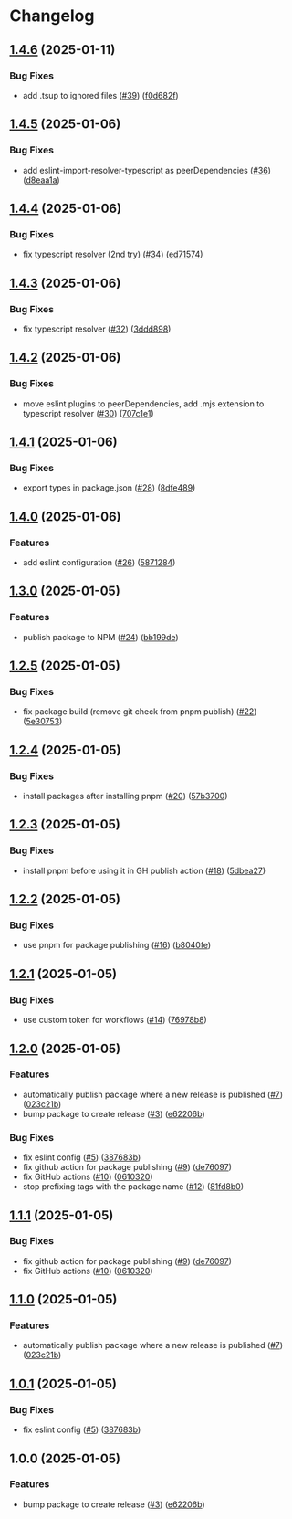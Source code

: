 # Changelog

## [1.4.6](https://github.com/meow-meow-dev/shared-configs/compare/v1.4.5...v1.4.6) (2025-01-11)


### Bug Fixes

* add .tsup to ignored files ([#39](https://github.com/meow-meow-dev/shared-configs/issues/39)) ([f0d682f](https://github.com/meow-meow-dev/shared-configs/commit/f0d682f7ea0354bac50ce11ed421d9d40262b552))

## [1.4.5](https://github.com/meow-meow-dev/shared-configs/compare/v1.4.4...v1.4.5) (2025-01-06)


### Bug Fixes

* add eslint-import-resolver-typescript as peerDependencies ([#36](https://github.com/meow-meow-dev/shared-configs/issues/36)) ([d8eaa1a](https://github.com/meow-meow-dev/shared-configs/commit/d8eaa1ad05e5e3fdf7b47e3f925a8fcf9fd1f39c))

## [1.4.4](https://github.com/meow-meow-dev/shared-configs/compare/v1.4.3...v1.4.4) (2025-01-06)


### Bug Fixes

* fix typescript resolver (2nd try) ([#34](https://github.com/meow-meow-dev/shared-configs/issues/34)) ([ed71574](https://github.com/meow-meow-dev/shared-configs/commit/ed71574a1f1fb6b7a6e16c5e820aff3901de721e))

## [1.4.3](https://github.com/meow-meow-dev/shared-configs/compare/v1.4.2...v1.4.3) (2025-01-06)


### Bug Fixes

* fix typescript resolver ([#32](https://github.com/meow-meow-dev/shared-configs/issues/32)) ([3ddd898](https://github.com/meow-meow-dev/shared-configs/commit/3ddd898f57fc6209b803a0bd9bc13634055024ee))

## [1.4.2](https://github.com/meow-meow-dev/shared-configs/compare/v1.4.1...v1.4.2) (2025-01-06)


### Bug Fixes

* move eslint plugins to peerDependencies, add .mjs extension to typescript resolver ([#30](https://github.com/meow-meow-dev/shared-configs/issues/30)) ([707c1e1](https://github.com/meow-meow-dev/shared-configs/commit/707c1e16985e66a1203cb97be883b8903c50d524))

## [1.4.1](https://github.com/meow-meow-dev/shared-configs/compare/v1.4.0...v1.4.1) (2025-01-06)


### Bug Fixes

* export types in package.json ([#28](https://github.com/meow-meow-dev/shared-configs/issues/28)) ([8dfe489](https://github.com/meow-meow-dev/shared-configs/commit/8dfe489b5d422ebb063edad940f5c8a2ffa37c4b))

## [1.4.0](https://github.com/meow-meow-dev/shared-configs/compare/v1.3.0...v1.4.0) (2025-01-06)


### Features

* add eslint configuration ([#26](https://github.com/meow-meow-dev/shared-configs/issues/26)) ([5871284](https://github.com/meow-meow-dev/shared-configs/commit/58712843571e15aaf3c2f24d879f128dc9a2826c))

## [1.3.0](https://github.com/meow-meow-dev/shared-configs/compare/v1.2.5...v1.3.0) (2025-01-05)


### Features

* publish package to NPM ([#24](https://github.com/meow-meow-dev/shared-configs/issues/24)) ([bb199de](https://github.com/meow-meow-dev/shared-configs/commit/bb199dea8888518dac61c066fe9f8be1c095188d))

## [1.2.5](https://github.com/meow-meow-dev/shared-configs/compare/v1.2.4...v1.2.5) (2025-01-05)


### Bug Fixes

* fix package build (remove git check from pnpm publish) ([#22](https://github.com/meow-meow-dev/shared-configs/issues/22)) ([5e30753](https://github.com/meow-meow-dev/shared-configs/commit/5e30753a5baed77aad297c9514ee5b6fc98e9b67))

## [1.2.4](https://github.com/meow-meow-dev/shared-configs/compare/v1.2.3...v1.2.4) (2025-01-05)


### Bug Fixes

* install packages after installing pnpm ([#20](https://github.com/meow-meow-dev/shared-configs/issues/20)) ([57b3700](https://github.com/meow-meow-dev/shared-configs/commit/57b370026f638725aac5070d4a6aaf2806672c9f))

## [1.2.3](https://github.com/meow-meow-dev/shared-configs/compare/v1.2.2...v1.2.3) (2025-01-05)


### Bug Fixes

* install pnpm before using it in GH publish action ([#18](https://github.com/meow-meow-dev/shared-configs/issues/18)) ([5dbea27](https://github.com/meow-meow-dev/shared-configs/commit/5dbea27108476c6fa015e578e37f6a93b907de43))

## [1.2.2](https://github.com/meow-meow-dev/shared-configs/compare/v1.2.1...v1.2.2) (2025-01-05)


### Bug Fixes

* use pnpm for package publishing ([#16](https://github.com/meow-meow-dev/shared-configs/issues/16)) ([b8040fe](https://github.com/meow-meow-dev/shared-configs/commit/b8040fe71ec683bc183316c14bc753e8173667bc))

## [1.2.1](https://github.com/meow-meow-dev/shared-configs/compare/v1.2.0...v1.2.1) (2025-01-05)


### Bug Fixes

* use custom token for workflows ([#14](https://github.com/meow-meow-dev/shared-configs/issues/14)) ([76978b8](https://github.com/meow-meow-dev/shared-configs/commit/76978b8a9eeff9169e7a8cbc38391d5a3a4f4375))

## [1.2.0](https://github.com/meow-meow-dev/shared-configs/compare/v1.1.1...v1.2.0) (2025-01-05)


### Features

* automatically publish package where a new release is published ([#7](https://github.com/meow-meow-dev/shared-configs/issues/7)) ([023c21b](https://github.com/meow-meow-dev/shared-configs/commit/023c21b517c8e4e00e2065212474adf8927ac386))
* bump package to create release ([#3](https://github.com/meow-meow-dev/shared-configs/issues/3)) ([e62206b](https://github.com/meow-meow-dev/shared-configs/commit/e62206b0308056faa07531b036df6525e6a65b98))


### Bug Fixes

* fix eslint config ([#5](https://github.com/meow-meow-dev/shared-configs/issues/5)) ([387683b](https://github.com/meow-meow-dev/shared-configs/commit/387683be50dade096ff4d98ac12de259dd5f5904))
* fix github action for package publishing ([#9](https://github.com/meow-meow-dev/shared-configs/issues/9)) ([de76097](https://github.com/meow-meow-dev/shared-configs/commit/de760976b1037d9c17567ffbddbe28a93cd8ce95))
* fix GitHub actions ([#10](https://github.com/meow-meow-dev/shared-configs/issues/10)) ([0610320](https://github.com/meow-meow-dev/shared-configs/commit/0610320b4bb3a01f11a69c31086a70656fc49e1b))
* stop prefixing tags with the package name ([#12](https://github.com/meow-meow-dev/shared-configs/issues/12)) ([81fd8b0](https://github.com/meow-meow-dev/shared-configs/commit/81fd8b028604050906dea0a3cfba394658966e35))

## [1.1.1](https://github.com/meow-meow-dev/shared-configs/compare/shared-configs-v1.1.0...shared-configs-v1.1.1) (2025-01-05)


### Bug Fixes

* fix github action for package publishing ([#9](https://github.com/meow-meow-dev/shared-configs/issues/9)) ([de76097](https://github.com/meow-meow-dev/shared-configs/commit/de760976b1037d9c17567ffbddbe28a93cd8ce95))
* fix GitHub actions ([#10](https://github.com/meow-meow-dev/shared-configs/issues/10)) ([0610320](https://github.com/meow-meow-dev/shared-configs/commit/0610320b4bb3a01f11a69c31086a70656fc49e1b))

## [1.1.0](https://github.com/meow-meow-dev/shared-configs/compare/shared-configs-v1.0.1...shared-configs-v1.1.0) (2025-01-05)


### Features

* automatically publish package where a new release is published ([#7](https://github.com/meow-meow-dev/shared-configs/issues/7)) ([023c21b](https://github.com/meow-meow-dev/shared-configs/commit/023c21b517c8e4e00e2065212474adf8927ac386))

## [1.0.1](https://github.com/meow-meow-dev/shared-configs/compare/shared-configs-v1.0.0...shared-configs-v1.0.1) (2025-01-05)


### Bug Fixes

* fix eslint config ([#5](https://github.com/meow-meow-dev/shared-configs/issues/5)) ([387683b](https://github.com/meow-meow-dev/shared-configs/commit/387683be50dade096ff4d98ac12de259dd5f5904))

## 1.0.0 (2025-01-05)


### Features

* bump package to create release ([#3](https://github.com/meow-meow-dev/shared-configs/issues/3)) ([e62206b](https://github.com/meow-meow-dev/shared-configs/commit/e62206b0308056faa07531b036df6525e6a65b98))
